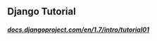 ## Django Tutorial
##### [docs.djangoproject.com/en/1.7/intro/tutorial01](http://docs.djangoproject.com/en/1.7/intro/tutorial01)
